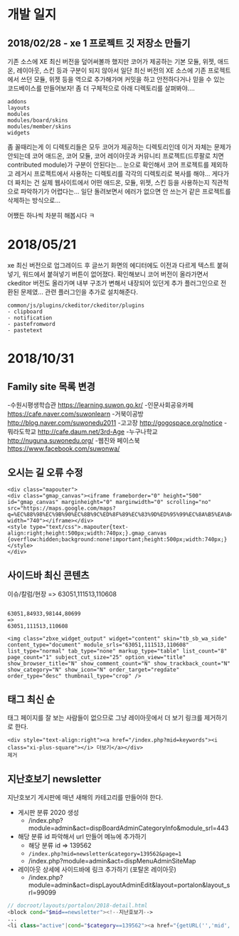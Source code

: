 # 개발 일지

## 2018/02/28 - xe 1 프로젝트 깃 저장소 만들기

기존 소스에 XE 최신 버전을 덮어써볼까 했지만 코어가 제공하는 기본 모듈, 위젯, 애드온, 레이아웃, 스킨 등과 구분이 되지 않아서
일단 최신 버전의 XE 소스에 기존 프로젝트에서 쓰던 모듈, 위젯 등을 역으로 추가해가며 커밋을 하고
안전하다거나 믿을 수 있는 코드베이스를 만들어보자! 좀 더 구체적으로 아래 디렉토리를 살펴봐야....

```
addons
layouts
modules
modules/board/skins
modules/member/skins
widgets
```

좀 꼴때리는게 이 디렉토리들은 모두 코어가 제공하는 디렉토리인데 이거 자체는 문제가 안되는데
코어 애드온, 코어 모듈, 코어 레이아웃과 커뮤니티 프로젝트(드루팔로 치면 contributed module)가 구분이 안된다는...
눈으로 확인해서 코어 프로젝트를 제외하고 레거시 프로젝트에서 사용하는 디렉토리를 각각의 디렉토리로 복사를 해야...
게다가 더 짜치는 건 실제 웹사이트에서 어떤 애드온, 모듈, 위젯, 스킨 등을 사용하는지 직관적으로 파악하기가 어렵다는...
일단 돌려보면서 에러가 없으면 안 쓰는거 같은 프로젝트를 삭제하는 방식으로...

어쨌든 하나씩 차분히 해봅시다 ㅋ

# 2018/05/21

xe 최신 버전으로 업그레이드 후 글쓰기 화면의 에디터에도 이전과 다르게 텍스트 붙혀넣기, 워드에서 붙혀넣기 버튼이 없어졌다.
확인해보니 코어 버전이 올라가면서 ckeditor 버전도 올라가며 내부 구조가 변해서 내장되어 있던게 추가 플러그인으로 전환된 문제였...
관련 플러그인을 추가로 설치해준다.

```
common/js/plugins/ckeditor/ckeditor/plugins
- clipboard
- notification
- pastefromword
- pastetext
```

# 2018/10/31

## Family site 목록 변경

-수원시평생학습관 https://learning.suwon.go.kr/
-인문사회공유카페 https://cafe.naver.com/suwonlearn
-거북이공방 http://blog.naver.com/suwonedu2011
-고고장 http://gogospace.org/notice
-뭐라도학교 http://cafe.daum.net/3rd-Age
-누구나학교 http://nuguna.suwonedu.org/
-웹진와 페이스북 https://www.facebook.com/suwonwa/

## 오시는 길 오류 수정

```
<div class="mapouter">
<div class="gmap_canvas"><iframe frameborder="0" height="500" id="gmap_canvas" marginheight="0" marginwidth="0" scrolling="no" src="https://maps.google.com/maps?q=%EC%88%98%EC%9B%90%EC%8B%9C%ED%8F%89%EC%83%9D%ED%95%99%EC%8A%B5%EA%B4%80&amp;t=&amp;z=13&amp;ie=UTF8&amp;iwloc=&amp;output=embed" width="740"></iframe></div>
<style type="text/css">.mapouter{text-align:right;height:500px;width:740px;}.gmap_canvas {overflow:hidden;background:none!important;height:500px;width:740px;}
</style>
</div>
```

## 사이드바 최신 콘텐츠

이슈/칼럼/현장 => 63051,111513,110608

```

63051,84933,98144,80699
=>
63051,111513,110608

<img class="zbxe_widget_output" widget="content" skin="tb_sb_wa_side" content_type="document" module_srls="63051,111513,110608" list_type="normal" tab_type="none" markup_type="table" list_count="8" page_count="1" subject_cut_size="25" option_view="title" show_browser_title="N" show_comment_count="N" show_trackback_count="N" show_category="N" show_icon="N" order_target="regdate" order_type="desc" thumbnail_type="crop" />
```


## 태그 최신 순

태그 페이지를 잘 보는 사람들이 없으므로 그냥 레이아웃에서 더 보기 링크를 제거하기로 한다.

```
<div style="text-align:right"><a href="/index.php?mid=keywords"><i class="xi-plus-square"></i> 더보기</a></div>
제거
```

## 지난호보기 newsletter

지난호보기 게시판에 매년 새해의 카테고리를 만들어야 한다.

- 게시판 분류 2020 생성
	* /index.php?module=admin&act=dispBoardAdminCategoryInfo&module_srl=443
- 해당 분류 id 파악해서 url 만들어 메뉴에 추가하기
	* 해당 분류 id => 139562
	* `/index.php?mid=newsletter&category=139562&page=1`
	* /index.php?module=admin&act=dispMenuAdminSiteMap
- 레이아웃 상세에 사이드바에 링크 추가하기 (포탈온 레이아웃)
	* /index.php?module=admin&act=dispLayoutAdminEdit&layout=portalon&layout_srl=99099

```php
// docroot/layouts/portalon/2018-detail.html
<block cond="$mid==newsletter"><!--지난호보기-->
...
<li class="active"|cond="$category==139562"><a href="{getURL('','mid','newsletter','category','139562','page','1')}"><i class="icon-chevron-sign-right"></i> 2020년</a></li>
```

